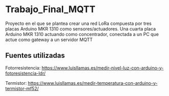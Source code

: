 # Trabajo_Final_MQTT

Proyecto en el que se plantea crear una red LoRa compuesta por tres placas Arduino MKR 1310 como sensores/actuadores.
Una cuarta placa Arduino MKR 1310 actuando como concentrador, conectada a un PC que actue como gateway a un servidor MQTT

## Fuentes utilizadas
Fotorresistencia: https://www.luisllamas.es/medir-nivel-luz-con-arduino-y-fotoresistencia-ldr/

Termistor: https://www.luisllamas.es/medir-temperatura-con-arduino-y-termistor-mf52/
